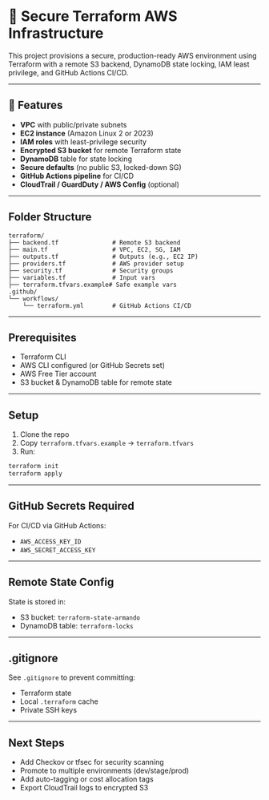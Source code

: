 # 🔐 Secure Terraform AWS Infrastructure

This project provisions a secure, production-ready AWS environment using Terraform with a remote S3 backend, DynamoDB state locking, IAM least privilege, and GitHub Actions CI/CD.

---

## 🚀 Features

- **VPC** with public/private subnets
- **EC2 instance** (Amazon Linux 2 or 2023)
- **IAM roles** with least-privilege security
- **Encrypted S3 bucket** for remote Terraform state
- **DynamoDB** table for state locking
- **Secure defaults** (no public S3, locked-down SG)
- **GitHub Actions pipeline** for CI/CD
- **CloudTrail / GuardDuty / AWS Config** (optional)

---

## Folder Structure

```
terraform/
├── backend.tf               # Remote S3 backend
├── main.tf                  # VPC, EC2, SG, IAM
├── outputs.tf               # Outputs (e.g., EC2 IP)
├── providers.tf             # AWS provider setup
├── security.tf              # Security groups
├── variables.tf             # Input vars
├── terraform.tfvars.example# Safe example vars
.github/
└── workflows/
    └── terraform.yml        # GitHub Actions CI/CD
```

---

## Prerequisites

- Terraform CLI
- AWS CLI configured (or GitHub Secrets set)
- AWS Free Tier account
- S3 bucket & DynamoDB table for remote state

---

##  Setup

1. Clone the repo
2. Copy `terraform.tfvars.example` → `terraform.tfvars`
3. Run:
```bash
terraform init
terraform apply
```

---

##  GitHub Secrets Required

For CI/CD via GitHub Actions:
- `AWS_ACCESS_KEY_ID`
- `AWS_SECRET_ACCESS_KEY`

---

## Remote State Config

State is stored in:
- S3 bucket: `terraform-state-armando`
- DynamoDB table: `terraform-locks`

---

##  .gitignore

See `.gitignore` to prevent committing:
- Terraform state
- Local `.terraform` cache
- Private SSH keys

---

##  Next Steps

- Add Checkov or tfsec for security scanning
- Promote to multiple environments (dev/stage/prod)
- Add auto-tagging or cost allocation tags
- Export CloudTrail logs to encrypted S3
